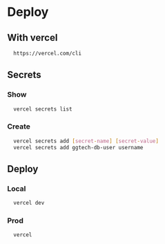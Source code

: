 # Deploy

## With vercel

```sh
  https://vercel.com/cli
```

## Secrets

### Show

```sh
  vercel secrets list
```

### Create

```sh
  vercel secrets add [secret-name] [secret-value]
  vercel secrets add ggtech-db-user username
```

## Deploy

### Local

```sh
  vercel dev
```

### Prod

```sh
  vercel 
```
